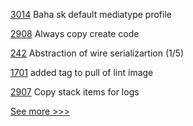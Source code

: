 
[3014](https://github.com/hyperledger/aries-framework-go/pull/3014) Baha sk default mediatype profile

[2908](https://github.com/hyperledger/besu/pull/2908) Always copy create code

[242](https://github.com/hyperledger-labs/go-perun/pull/242) Abstraction of wire serializartion (1/5)

[1701](https://github.com/hyperledger/indy-node/pull/1701) added tag to pull of lint image

[2907](https://github.com/hyperledger/besu/pull/2907) Copy stack items for logs


[See more >>>](https://start-here.hyperledger.org/pull-requests)
